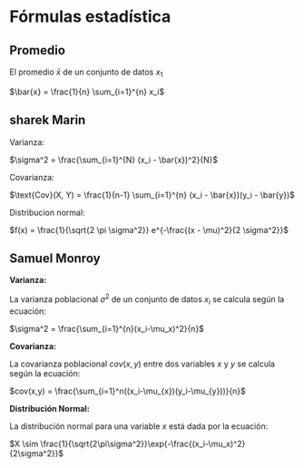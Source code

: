 # Fórmulas estadística



## Promedio


El promedio $\bar{x}$ de un conjunto de datos $x_1$

$\bar{x} = \frac{1}{n} \sum_{i=1}^{n} x_i$


## sharek Marin

Varianza:

$\sigma^2 = \frac{\sum_{i=1}^{N} (x_i - \bar{x})^2}{N}$

Covarianza: 

$\text{Cov}(X, Y) = \frac{1}{n-1} \sum_{i=1}^{n} (x_i - \bar{x})(y_i - \bar{y})$

Distribucion normal:

$f(x) = \frac{1}{\sqrt{2 \pi \sigma^2}} e^{-\frac{(x - \mu)^2}{2 \sigma^2}}$


## Samuel Monroy

**Varianza:**

La varianza poblacional $\sigma^2$ de un conjunto de datos $x_i$ se calcula según la ecuación:

$\sigma^2 = \frac{\sum_{i=1}^{n}(x_i-\mu_x)^2}{n}$

**Covarianza:**

La covarianza poblacional $cov(x,y)$ entre dos variables $x$ y $y$ se calcula según la ecuación:

$cov(x,y) = \frac{\sum_{i=1}^n((x_i-\mu_{x})(y_i-\mu_{y}))}{n}$

**Distribución Normal:**

La distribución normal para una variable $x$ está dada por la ecuación:

$X \sim \frac{1}{\sqrt{2\pi\sigma^2}}\exp{-\frac{(x_i-\mu_x)^2}{2\sigma^2}}$